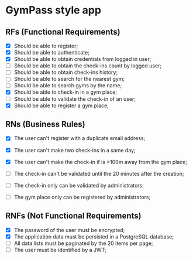 # GymPass style app

## RFs (Functional Requirements)

- [x] Should be able to register;
- [x] Should be able to authenticate;
- [x] Should be able to obtain credentials from logged in user;
- [ ] Should be able to obtain the check-ins count by logged user;
- [ ] Should be able to obtain check-ins history;
- [ ] Should be able to search for the nearest gym;
- [ ] Should be able to search gyms by the name;
- [x] Should be able to check-in in a gym place;
- [ ] Should be able to validate the check-in of an user;
- [x] Should be able to register a gym place;

## RNs (Business Rules)

- [x] The user can't register with a duplicate email address;
- [x] The user can't make two check-ins in a same day;
- [x] The user can't make the check-in if is >100m away from the gym place;
- [ ] The check-in can't be validated until the 20 minutes after the creation;
- [ ] The check-in only can be validated by administrators;
- [ ] The gym place only can be registered by administrators;


## RNFs (Not Functional Requirements)

- [x] The password of the user must be encrypted;
- [x] The application data must be persisted in a PostgreSQL database;
- [ ] All data lists must be paginated by the 20 items per page;
- [ ] The user must be identified by a JWT;
